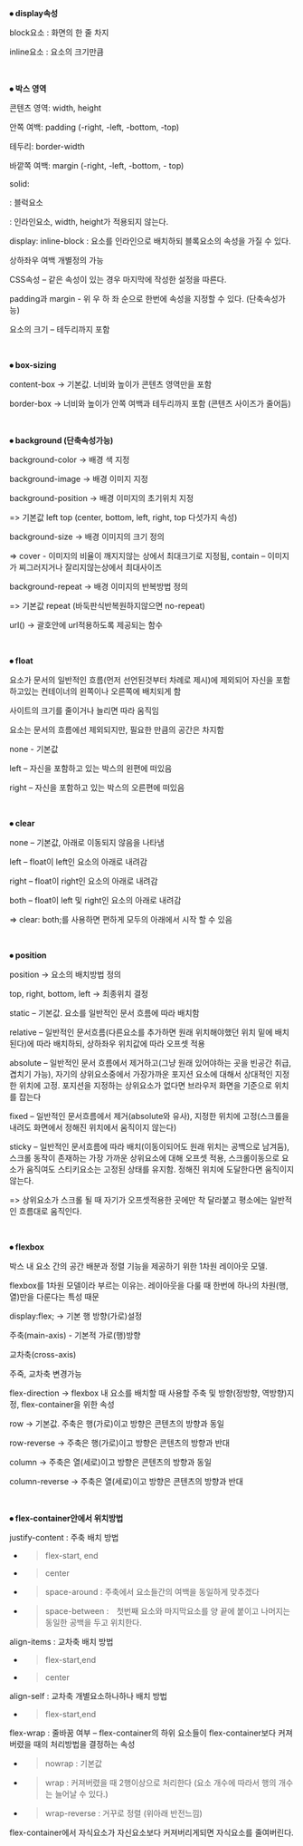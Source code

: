 **⦁ display속성**

block요소 : 화면의 한 줄 차지

inline요소 : 요소의 크기만큼

<br>

**⦁ 박스 영역**

콘텐츠 영역: width, height

안쪽 여백: padding (-right, -left, -bottom, -top)

테두리: border-width

바깥쪽 여백: margin (-right, -left, -bottom, - top)

solid:

<div></div>: 블럭요소

<span></span>: 인라인요소, width, height가 적용되지 않는다.

display: inline-block : 요소를 인라인으로 배치하되 블록요소의 속성을 가질 수 있다.

상하좌우 여백 개별정의 가능

CSS속성 – 같은 속성이 있는 경우 마지막에 작성한 설정을 따른다.

padding과 margin - 위 우 하 좌 순으로 한번에 속성을 지정할 수 있다. (단축속성가능)

요소의 크기 – 테두리까지 포함

<br>

**⦁ box-sizing**

content-box -> 기본값. 너비와 높이가 콘텐츠 영역만을 포함

border-box -> 너비와 높이가 안쪽 여백과 테두리까지 포함 (콘텐츠 사이즈가 줄어듬)

<br>

**⦁ background (단축속성가능)**

background-color -> 배경 색 지정

background-image -> 배경 이미지 지정

background-position -> 배경 이미지의 초기위치 지정

=> 기본값 left top (center, bottom, left, right, top 다섯가지 속성)

background-size -> 배경 이미지의 크기 정의

=> cover - 이미지의 비율이 깨지지않는 상에서 최대크기로 지정됨, contain – 이미지가 찌그러지거나 잘리지않는상에서 최대사이즈

background-repeat -> 배경 이미지의 반복방법 정의

=> 기본값 repeat (바둑판식반복원하지않으면 no-repeat)

url() -> 괄호안에 url적용하도록 제공되는 함수

<br>

**⦁ float**

요소가 문서의 일반적인 흐름(먼저 선언된것부터 차례로 제시)에 제외되어 자신을 포함하고있는 컨테이너의 왼쪽이나 오른쪽에 배치되게 함

사이트의 크기를 줄이거나 늘리면 따라 움직임

요소는 문서의 흐름에선 제외되지만, 필요한 만큼의 공간은 차지함

none - 기본값

left – 자신을 포함하고 있는 박스의 왼편에 떠있음

right – 자신을 포함하고 있는 박스의 오른편에 떠있음

<br>

**⦁ clear**

none – 기본값, 아래로 이동되지 않음을 나타냄

left – float이 left인 요소의 아래로 내려감

right – float이 right인 요소의 아래로 내려감

both – float이 left 및 right인 요소의 아래로 내려감

=> clear: both;를 사용하면 편하게 모두의 아래에서 시작 할 수 있음

<br>

**⦁ position**

position -> 요소의 배치방법 정의

top, right, bottom, left -> 최종위치 결정

static – 기본값. 요소를 일반적인 문서 흐름에 따라 배치함

relative – 일반적인 문서흐름(다른요소를 추가하면 원래 위치해야했던 위치 밑에 배치된다)에 따라 배치하되, 상하좌우 위치값에 따라 오프셋 적용

absolute – 일반적인 문서 흐름에서 제거하고(그냥 원래 있어야하는 곳을 빈공간 취급, 겹치기 가능), 자기의 상위요소중에서 가장가까운 포지션 요소에 대해서 상대적인 지정한 위치에 고정. 포지션을 지정하는 상위요소가 없다면 브라우저 화면을 기준으로 위치를 잡는다

fixed – 일반적인 문서흐름에서 제거(absolute와 유사), 지정한 위치에 고정(스크롤을 내려도 화면에서 정해진 위치에서 움직이지 않는다)

sticky – 일반적인 문서흐름에 따라 배치(이동이되어도 원래 위치는 공백으로 남겨둠), 스크롤 동작이 존재하는 가장 가까운 상위요소에 대해 오프셋 적용, 스크롤이동으로 요소가 움직여도 스티키요소는 고정된 상태를 유지함. 정해진 위치에 도달한다면 움직이지않는다.

=> 상위요소가 스크롤 될 때 자기가 오프셋적용한 곳에만 착 달라붙고 평소에는 일반적인 흐름대로 움직인다.

<br>

**⦁ flexbox**

박스 내 요소 간의 공간 배분과 정렬 기능을 제공하기 위한 1차원 레이아웃 모델.

flexbox를 1차원 모델이라 부르는 이유는. 레이아웃을 다룰 때 한번에 하나의 차원(행, 열)만을 다룬다는 특성 때문

display:flex; -> 기본 행 방향(가로)설정

주축(main-axis) - 기본적 가로(행)방향

교차축(cross-axis)

주죽, 교차축 변경가능

flex-direction -> flexbox 내 요소를 배치할 때 사용할 주축 및 방향(정방향, 역방향)지정, flex-container을 위한 속성

row -> 기본값. 주축은 행(가로)이고 방향은 콘텐츠의 방향과 동일

row-reverse -> 주축은 행(가로)이고 방향은 콘텐츠의 방향과 반대

column -> 주축은 열(세로)이고 방향은 콘텐츠의 방향과 동일

column-reverse -> 주축은 열(세로)이고 방향은 콘텐츠의 방향과 반대

<br>

**⦁ flex-container안에서 위치방법**

justify-content : 주축 배치 방법

- > flex-start, end
- > center
- > space-around : 주축에서 요소들간의 여백을 동일하게 맞추겠다
- > space-between :　첫번째 요소와 마지막요소를 양 끝에 붙이고 나머지는 동일한 공백을 두고 위치한다.

align-items : 교차축 배치 방법

- > flex-start,end
- > center

align-self : 교차축 개별요소하나하나 배치 방법

- > flex-start,end

flex-wrap : 줄바꿈 여부 – flex-container의 하위 요소들이 flex-container보다 커져버렸을 때의 처리방법을 결정하는 속성

- > nowrap : 기본값
- > wrap : 커져버렸을 때 2행이상으로 처리한다 (요소 개수에 따라서 행의 개수는 늘어날 수 있다.)
- > wrap-reverse : 거꾸로 정렬 (위아래 반전느낌)

flex-container에서 자식요소가 자신요소보다 커져버리게되면 자식요소를 줄여버린다.